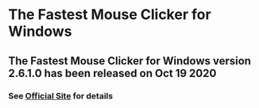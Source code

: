 # The Fastest Mouse Clicker for Windows

## The Fastest Mouse Clicker for Windows version 2.6.1.0 has been released on Oct 19 2020

### See [Official Site](https://windows-2048.github.io/The-Fastest-Mouse-Clicker-for-Windows/) for details
